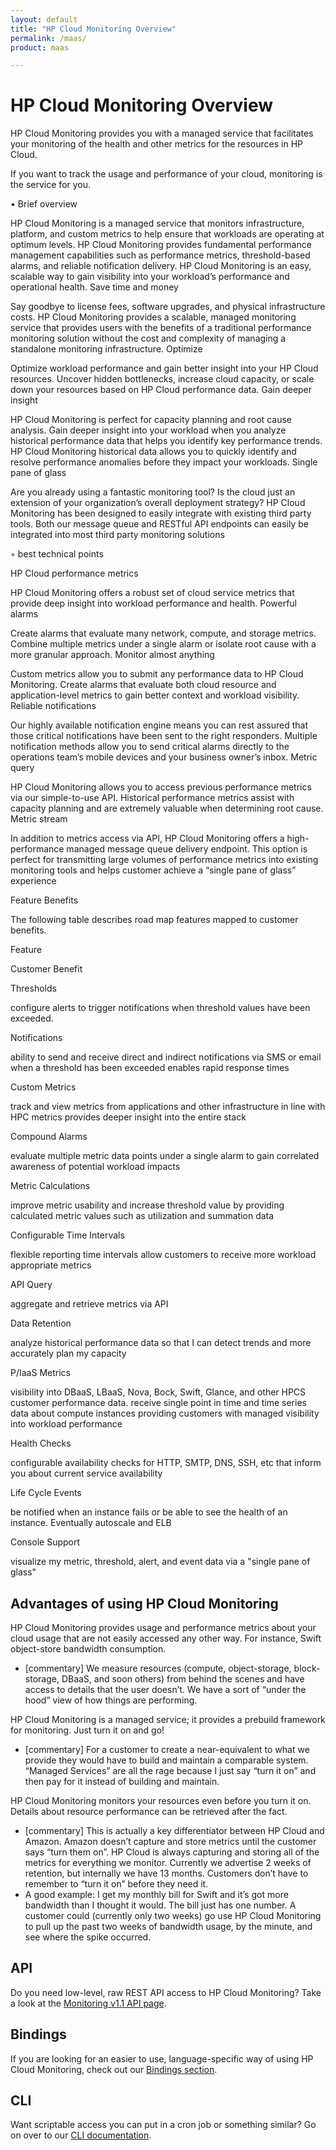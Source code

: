 ```yaml
---
layout: default
title: "HP Cloud Monitoring Overview"
permalink: /maas/
product: maas

---
```

# HP Cloud Monitoring Overview #

HP Cloud Monitoring provides you with a managed service that facilitates your monitoring of the health and other metrics for the resources in HP Cloud.

If you want to track the usage and performance of your cloud, monitoring is the service for you.

•	Brief overview

HP Cloud Monitoring is a managed service that monitors infrastructure, platform, and custom metrics to help ensure that workloads are operating at optimum levels. HP Cloud Monitoring provides fundamental performance management capabilities such as performance metrics, threshold-based alarms, and reliable notification delivery. HP Cloud Monitoring is an easy, scalable way to gain visibility into your workload’s performance and operational health.
Save time and money

Say goodbye to license fees, software upgrades, and physical infrastructure costs. HP Cloud Monitoring provides a scalable, managed monitoring service that provides users with the benefits of a traditional performance monitoring solution without the cost and complexity of managing a standalone monitoring infrastructure.
Optimize

Optimize workload performance and gain better insight into your HP Cloud resources. Uncover hidden bottlenecks, increase cloud capacity, or scale down your resources based on HP Cloud performance data.
Gain deeper insight

HP Cloud Monitoring is perfect for capacity planning and root cause analysis. Gain deeper insight into your workload when you analyze historical performance data that helps you identify key performance trends. HP Cloud Monitoring historical data allows you to quickly identify and resolve performance anomalies before they impact your workloads.
Single pane of glass

Are you already using a fantastic monitoring tool? Is the cloud just an extension of your organization’s overall deployment strategy? HP Cloud Monitoring has been designed to easily integrate with existing third party tools. Both our message queue and RESTful API endpoints can easily be integrated into most third party monitoring solutions

◦	best technical points


HP Cloud performance metrics

HP Cloud Monitoring offers a robust set of cloud service metrics that provide deep insight into workload performance and health.
Powerful alarms

Create alarms that evaluate many network, compute, and storage metrics. Combine multiple metrics under a single alarm or isolate root cause with a more granular approach.
Monitor almost anything

Custom metrics allow you to submit any performance data to HP Cloud Monitoring. Create alarms that evaluate both cloud resource and application-level metrics to gain better context and workload visibility.
Reliable notifications

Our highly available notification engine means you can rest assured that those critical notifications have been sent to the right responders. Multiple notification methods allow you to send critical alarms directly to the operations team’s mobile devices and your business owner’s inbox.
Metric query

HP Cloud Monitoring allows you to access previous performance metrics via our simple-to-use API. Historical performance metrics assist with capacity planning and are extremely valuable when determining root cause.
Metric stream

In addition to metrics access via API, HP Cloud Monitoring offers a high-performance managed message queue delivery endpoint. This option is perfect for transmitting large volumes of performance metrics into existing monitoring tools and helps customer achieve a “single pane of glass” experience

Feature Benefits

The following table describes road map features mapped to customer benefits. 

Feature
	

Customer Benefit

Thresholds
	

configure alerts to trigger notifications when threshold values have been exceeded.

Notifications
	

ability to send and receive direct and indirect notifications via SMS or email when a threshold has been exceeded enables rapid response times

Custom Metrics
	

track and view metrics from applications and other infrastructure in line with HPC metrics provides deeper insight into the entire stack

Compound Alarms
	

evaluate multiple metric data points under a single alarm to gain correlated awareness of potential workload impacts

Metric Calculations
	

improve metric usability and increase threshold value by providing calculated metric values such as utilization and summation data

Configurable Time Intervals
	

flexible reporting time intervals allow customers to receive more workload appropriate metrics

API Query 
	

aggregate and retrieve metrics via API

Data Retention
	

analyze historical performance data so that I can detect trends and more accurately plan my capacity

P/IaaS Metrics
	

visibility into  DBaaS, LBaaS, Nova, Bock, Swift, Glance, and other HPCS customer performance data. 
receive single point in time and time series data about compute instances providing customers with managed visibility into workload performance

Health Checks
	

configurable availability checks for HTTP, SMTP, DNS, SSH, etc that inform you about current service availability

Life Cycle Events
	

be notified when an instance fails or be able to see the health of an instance. Eventually autoscale and ELB

Console Support
	

visualize my metric, threshold, alert, and event data via a "single pane of glass"


## Advantages of using HP Cloud Monitoring ##
HP Cloud Monitoring provides usage and performance metrics about your cloud usage that are not easily accessed any other way. For instance, Swift object-store bandwidth consumption.

* [commentary]  We measure resources (compute, object-storage, block-storage, DBaaS, and soon others) from behind the scenes and have access to details that the user doesn’t.  We have a sort of “under the hood” view of how things are performing.

HP Cloud Monitoring is a managed service; it provides a prebuild framework for monitoring.  Just turn it on and go!

* [commentary] For a customer to create a near-equivalent to what we provide they would have to build and maintain a comparable system.  “Managed Services” are all the rage because I just say “turn it on” and then pay for it instead of building and maintain.

HP Cloud Monitoring monitors your resources even before you turn it on.  Details about resource performance can be retrieved after the fact.

* [commentary] This is actually a key differentiator between HP Cloud and Amazon.  Amazon doesn’t capture and store metrics until the customer says “turn them on”.  HP Cloud is always capturing and storing all of the metrics for everything we monitor.  Currently we advertise 2 weeks of retention, but internally we have 13 months.  Customers don’t have to remember to “turn it on” before they need it.
* A good example:  I get my monthly bill for Swift and it’s got more bandwidth than I thought it would.  The bill just has one number.  A customer could (currently only two weeks) go use HP Cloud Monitoring to pull up the past two weeks of bandwidth usage, by the minute, and see where the spike occurred.


## API ##
Do you need low-level, raw REST API access to HP Cloud Monitoring?  Take a look at the [Monitoring v1.1 API page](/api/v13/monitoring/).

## Bindings
If you are looking for an easier to use, language-specific way of using HP Cloud Monitoring, check out our [Bindings section](/bindings).

## CLI
Want scriptable access you can put in a cron job or something similar?  Go on over to our [CLI documentation](/cli).


